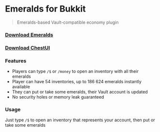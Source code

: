 # Emeralds for Bukkit

> Emeralds-based Vault-compatible economy plugin

### [Download Emeralds](https://github.com/saurusmc/emeralds-bukkit/raw/master/build/libs/emeralds-1.0.jar)

### [Download ChestUI](https://github.com/saurusmc/emeralds-bukkit/raw/master/libs/chestui-3.1.jar)

### Features

- Players can type `/$` or `/money` to open an inventory with all their emeralds
- Player can have 54 inventories, up to 186 624 emeralds instantly available
- They can put or take some emeralds, their Vault account is updated
- No security holes or memory leak guaranteed

### Usage

Just type `/$` to open an inventory that represents your account, then put or take some emeralds

